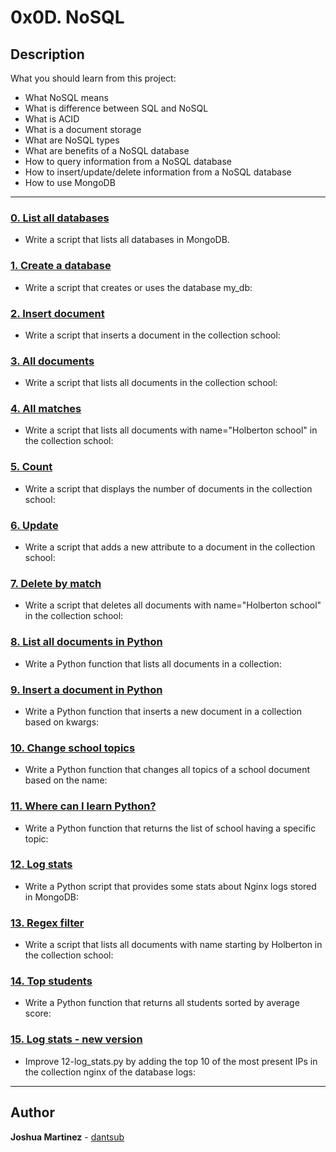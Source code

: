 # 0x0D. NoSQL

## Description

What you should learn from this project:

* What NoSQL means
* What is difference between SQL and NoSQL
* What is ACID
* What is a document storage
* What are NoSQL types
* What are benefits of a NoSQL database
* How to query information from a NoSQL database
* How to insert/update/delete information from a NoSQL database
* How to use MongoDB

---

### [0. List all databases](./0-list_databases)

* Write a script that lists all databases in MongoDB.

### [1. Create a database](./1-use_or_create_database)

* Write a script that creates or uses the database my_db:

### [2. Insert document](./2-insert)

* Write a script that inserts a document in the collection school:

### [3. All documents](./3-all)

* Write a script that lists all documents in the collection school:

### [4. All matches](./4-match)

* Write a script that lists all documents with name="Holberton school" in the collection school:

### [5. Count](./5-count)

* Write a script that displays the number of documents in the collection school:

### [6. Update](./6-update)

* Write a script that adds a new attribute to a document in the collection school:

### [7. Delete by match](./7-delete)

* Write a script that deletes all documents with name="Holberton school" in the collection school:

### [8. List all documents in Python](./8-all.py)

* Write a Python function that lists all documents in a collection:

### [9. Insert a document in Python](./9-insert_school.py)

* Write a Python function that inserts a new document in a collection based on kwargs:

### [10. Change school topics](./10-update_topics.py)

* Write a Python function that changes all topics of a school document based on the name:

### [11. Where can I learn Python?](./11-schools_by_topic.py)

* Write a Python function that returns the list of school having a specific topic:

### [12. Log stats](./12-log_stats.py)

* Write a Python script that provides some stats about Nginx logs stored in MongoDB:

### [13. Regex filter](./100-find)

* Write a script that lists all documents with name starting by Holberton in the collection school:

### [14. Top students](./101-students.py)

* Write a Python function that returns all students sorted by average score:

### [15. Log stats - new version](./102-log_stats.py )

* Improve 12-log_stats.py by adding the top 10 of the most present IPs in the collection nginx of the database logs:

---

## Author

**Joshua Martinez** - [dantsub](https://github.com/dantsub)
